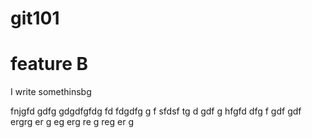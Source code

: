 # git101

# feature B

I write somethinsbg

fnjgfd
gdfg gdgdfgfdg fd
 fdgdfg
g  f sfdsf
tg
d 
gdf
g  hfgfd
dfg
f 
gdf
gdf
 ergrg
 er
 g
 eg
  erg
  re g
  reg
  er
  g